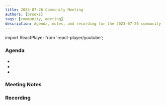```yaml
---
title: 2023-07-26 Community Meeting
authors: [brooks]
tags: [community, meeting]
description: Agenda, notes, and recording for the 2023-07-26 community meeting
---
```


import ReactPlayer from 'react-player/youtube';

### Agenda

- 
- 
- 

<!--truncate-->

### Meeting Notes

### Recording

<ReactPlayer url='https://www.youtube.com/watch?v=b-B0XDJhs8U' controls />
